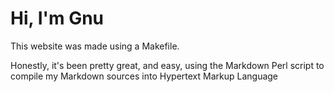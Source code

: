 # Hi, I'm Gnu

This website was made using a Makefile.

Honestly, it's been pretty great, and easy, using the Markdown Perl script to compile
my Markdown sources into Hypertext Markup Language
